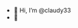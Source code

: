 - 👋 Hi, I’m @claudy33
- 👀 
<!---
claudy33/claudy33 is a ✨ special ✨ repository because its `README.md` (this file) appears on your GitHub profile.
You can click the Preview link to take a look at your changes.
--->
